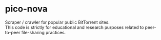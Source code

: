 pico-nova
=========

Scraper / crawler for popular public BitTorrent sites.  
This code is strictly for educational and research purposes related to peer-to-peer file-sharing practices.

